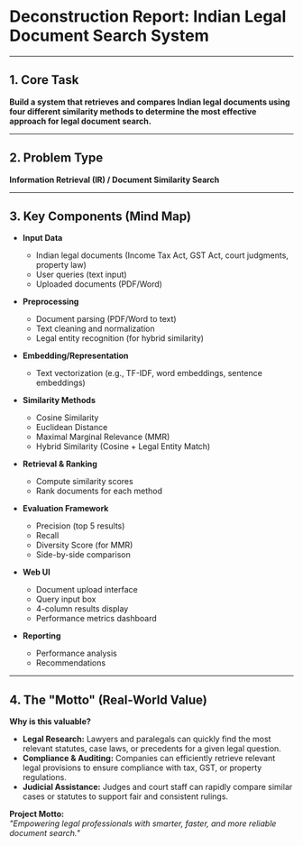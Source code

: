 # Deconstruction Report: Indian Legal Document Search System

---

## 1. Core Task

**Build a system that retrieves and compares Indian legal documents using four different similarity methods to determine the most effective approach for legal document search.**

---

## 2. Problem Type

**Information Retrieval (IR) / Document Similarity Search**

---

## 3. Key Components (Mind Map)

- **Input Data**
  - Indian legal documents (Income Tax Act, GST Act, court judgments, property law)
  - User queries (text input)
  - Uploaded documents (PDF/Word)

- **Preprocessing**
  - Document parsing (PDF/Word to text)
  - Text cleaning and normalization
  - Legal entity recognition (for hybrid similarity)

- **Embedding/Representation**
  - Text vectorization (e.g., TF-IDF, word embeddings, sentence embeddings)

- **Similarity Methods**
  - Cosine Similarity
  - Euclidean Distance
  - Maximal Marginal Relevance (MMR)
  - Hybrid Similarity (Cosine + Legal Entity Match)

- **Retrieval & Ranking**
  - Compute similarity scores
  - Rank documents for each method

- **Evaluation Framework**
  - Precision (top 5 results)
  - Recall
  - Diversity Score (for MMR)
  - Side-by-side comparison

- **Web UI**
  - Document upload interface
  - Query input box
  - 4-column results display
  - Performance metrics dashboard

- **Reporting**
  - Performance analysis
  - Recommendations

---

## 4. The "Motto" (Real-World Value)

**Why is this valuable?**

- **Legal Research:** Lawyers and paralegals can quickly find the most relevant statutes, case laws, or precedents for a given legal question.
- **Compliance & Auditing:** Companies can efficiently retrieve relevant legal provisions to ensure compliance with tax, GST, or property regulations.
- **Judicial Assistance:** Judges and court staff can rapidly compare similar cases or statutes to support fair and consistent rulings.

**Project Motto:**  
_"Empowering legal professionals with smarter, faster, and more reliable document search."_